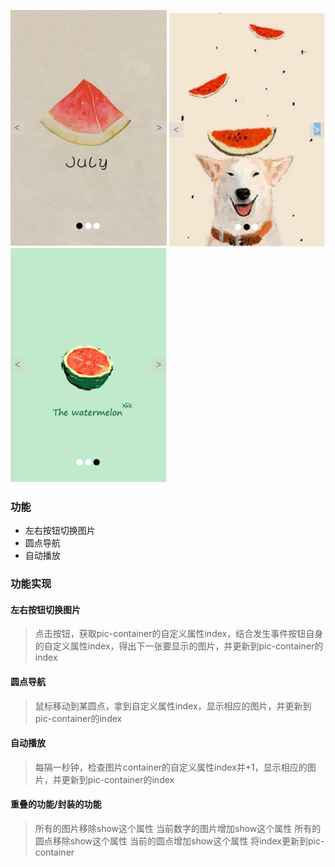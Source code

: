 ![图片1没显示吗？](/readme-pics/1.png)
![图片2没显示吗？](/readme-pics/2.png)
![图片3没显示吗？](/readme-pics/3.png)
### 功能
* 左右按钮切换图片
* 圆点导航
* 自动播放

### 功能实现
#### 左右按钮切换图片
> 点击按钮，获取pic-container的自定义属性index，结合发生事件按钮自身的自定义属性index，得出下一张要显示的图片，并更新到pic-container的index
#### 圆点导航
> 鼠标移动到某圆点，拿到自定义属性index，显示相应的图片，并更新到pic-container的index
#### 自动播放
> 每隔一秒钟，检查图片container的自定义属性index并+1，显示相应的图片，并更新到pic-container的index

#### 重叠的功能/封装的功能
> 所有的图片移除show这个属性
> 当前数字的图片增加show这个属性
> 所有的圆点移除show这个属性
> 当前的圆点增加show这个属性
> 将index更新到pic-container



